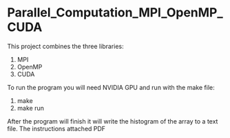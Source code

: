 # Parallel_Computation_MPI_OpenMP_CUDA
This project combines the three libraries: 
1) MPI
2) OpenMP
3) CUDA

To run the program you will need NVIDIA GPU and run with the make file:
1) make
2) make run

After the program will finish it will write the histogram of the array to a text file.
The instructions attached PDF 
